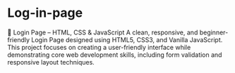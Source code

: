 # Log-in-page
🔐 Login Page – HTML, CSS &amp; JavaScript A clean, responsive, and beginner-friendly Login Page designed using HTML5, CSS3, and Vanilla JavaScript. This project focuses on creating a user-friendly interface while demonstrating core web development skills, including form validation and responsive layout techniques.
